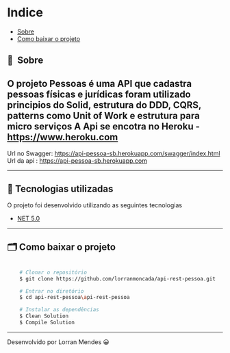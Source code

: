 # Indice

- [Sobre](#-sobre)
- [Como baixar o projeto](#-como-baixar-o-projeto)

## 🔖&nbsp; Sobre

O projeto **Pessoas** é uma API que cadastra pessoas físicas e jurídicas
foram utilizado principios do Solid, estrutura do DDD, CQRS, patterns como Unit of Work e estrutura para micro serviços 
A Api se encotra no Heroku - https://www.heroku.com
---
Url no Swagger: https://api-pessoa-sb.herokuapp.com/swagger/index.html
Url da api : https://api-pessoa-sb.herokuapp.com

---

## 🚀 Tecnologias utilizadas

O projeto foi desenvolvido utilizando as seguintes tecnologias

- [NET 5.0](https://dotnet.microsoft.com/download/dotnet/5.0)

---

## 🗂 Como baixar o projeto

```bash

    # Clonar o repositório
    $ git clone https://github.com/lorranmoncada/api-rest-pessoa.git

    # Entrar no diretório
    $ cd api-rest-pessoa\api-rest-pessoa

    # Instalar as dependências
    $ Clean Solution
    $ Compile Solution

```
---

Desenvolvido por Lorran Mendes  😀 

